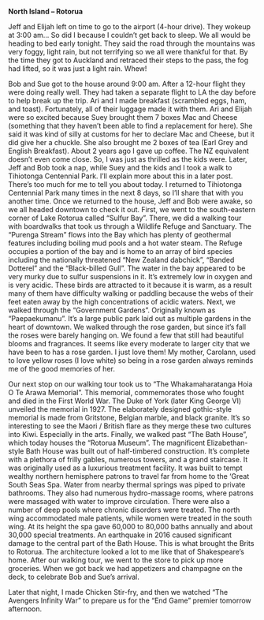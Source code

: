 **North Island – Rotorua**

Jeff and Elijah left on time to go to the airport (4-hour drive). They wokeup at 3:00 am… So did I because I couldn’t get back to sleep. We all
would be heading to bed early tonight. They said the road through
the mountains was very foggy, light rain, but not terrifying so we all
were thankful for that. By the time they got to Auckland and retraced
their steps to the pass, the fog had lifted, so it was just a light rain.
Whew!

Bob and Sue got to the house around 9:00 am. After a 12-hour flight
they were doing really well. They had taken a separate flight to LA the
day before to help break up the trip. Ari and I made breakfast
(scrambled eggs, ham, and toast). Fortunately, all of their luggage
made it with them. Ari and Elijah were so excited because Suey
brought them 7 boxes Mac and Cheese (something that they haven’t
been able to find a replacement for here). She said it was kind of silly
at customs for her to declare Mac and Cheese, but it did give her a
chuckle. She also brought me 2 boxes of tea (Earl Grey and English
Breakfast). About 2 years ago I gave up coffee. The NZ equivalent
doesn’t even come close. So, I was just as thrilled as the kids were.
Later, Jeff and Bob took a nap, while Suey and the kids and I took a
walk to Tihiotonga Centennial Park. I’ll explain more about this in a later
post. There’s too much for me to tell you about today. I returned to
Tihiotonga Centennial Park many times in the next 8 days, so I’ll share
that with you another time. Once we returned to the house, Jeff and
Bob were awake, so we all headed downtown to check it out.
First, we went to the south-eastern corner of Lake Rotorua called “Sulfur
Bay”. There, we did a walking tour with boardwalks that took us through a Wildlife Refuge and Sanctuary. The “Purenga Stream” flows
into the Bay which has plenty of geothermal features including boiling
mud pools and a hot water steam. The Refuge occupies a portion of
the bay and is home to an array of bird species including the nationally
threatened “New Zealand dabchick”, “Banded Dotterel” and the
“Black-billed Gull”. The water in the bay appeared to be very murky
due to sulfur suspensions in it. It’s extremely low in oxygen and is very
acidic. These birds are attracted to it because it is warm, as a result
many of them have difficulty walking or paddling because the webs
of their feet eaten away by the high concentrations of acidic waters.
Next, we walked through the “Government Gardens”. Originally
known as “Paepaekumanu”. It’s a large public park laid out as
multiple gardens in the heart of downtown. We walked through the
rose garden, but since it’s fall the roses were barely hanging on. We
found a few that still had beautiful blooms and fragrances. It seems
like every moderate to larger city that we have been to has a rose
garden. I just love them! My mother, Carolann, used to love yellow
roses (I love white) so being in a rose garden always reminds me of the
good memories of her.

Our next stop on our walking tour took us to “The Whakamaharatanga
Hoia O Te Arawa Memorial”. This memorial, commemorates those who
fought and died in the First World War. The Duke of York (later King
George VI) unveiled the memorial in 1927. The elaborately designed
gothic-style memorial is made from Gritstone, Belgian marble, and
black granite. It’s so interesting to see the Maori / British flare as they
merge these two cultures into Kiwi. Especially in the arts.
Finally, we walked past “The Bath House”, which today houses the
“Rotorua Museum”. The magnificent Elizabethan-style Bath House was
built out of half-timbered construction. It’s complete with a plethora
of frilly gables, numerous towers, and a grand staircase. It was
originally used as a luxurious treatment facility. It was built to tempt
wealthy northern hemisphere patrons to travel far from home to the
‘Great South Seas Spa. Water from nearby thermal springs was piped
to private bathrooms. They also had numerous hydro-massage rooms, where patrons were massaged with water to improve circulation.
There were also a number of deep pools where chronic disorders were
treated. The north wing accommodated male patients, while women
were treated in the south wing. At its height the spa gave 60,000 to
80,000 baths annually and about 30,000 special treatments. An
earthquake in 2016 caused significant damage to the central part of
the Bath House. This is what brought the Brits to Rotorua. The
architecture looked a lot to me like that of Shakespeare’s home.
After our walking tour, we went to the store to pick up more groceries.
When we got back we had appetizers and champagne on the deck,
to celebrate Bob and Sue’s arrival.

Later that night, I made Chicken Stir-fry, and then we watched “The
Avengers Infinity War” to prepare us for the “End Game” premier
tomorrow afternoon.